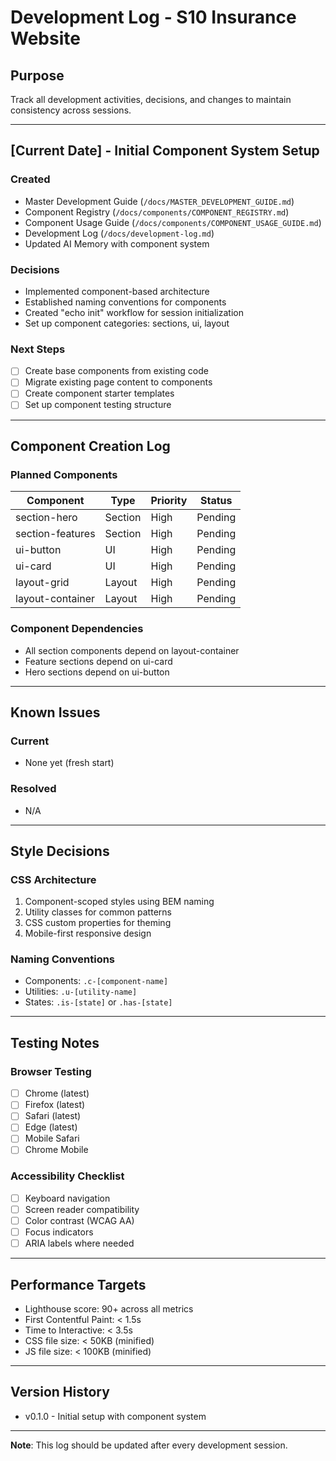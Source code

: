 # Development Log - S10 Insurance Website

## Purpose
Track all development activities, decisions, and changes to maintain consistency across sessions.

---

## [Current Date] - Initial Component System Setup

### Created
- Master Development Guide (`/docs/MASTER_DEVELOPMENT_GUIDE.md`)
- Component Registry (`/docs/components/COMPONENT_REGISTRY.md`)
- Component Usage Guide (`/docs/components/COMPONENT_USAGE_GUIDE.md`)
- Development Log (`/docs/development-log.md`)
- Updated AI Memory with component system

### Decisions
- Implemented component-based architecture
- Established naming conventions for components
- Created "echo init" workflow for session initialization
- Set up component categories: sections, ui, layout

### Next Steps
- [ ] Create base components from existing code
- [ ] Migrate existing page content to components
- [ ] Create component starter templates
- [ ] Set up component testing structure

---

## Component Creation Log

### Planned Components
| Component | Type | Priority | Status |
|-----------|------|----------|--------|
| section-hero | Section | High | Pending |
| section-features | Section | High | Pending |
| ui-button | UI | High | Pending |
| ui-card | UI | High | Pending |
| layout-grid | Layout | High | Pending |
| layout-container | Layout | High | Pending |

### Component Dependencies
- All section components depend on layout-container
- Feature sections depend on ui-card
- Hero sections depend on ui-button

---

## Known Issues

### Current
- None yet (fresh start)

### Resolved
- N/A

---

## Style Decisions

### CSS Architecture
1. Component-scoped styles using BEM naming
2. Utility classes for common patterns
3. CSS custom properties for theming
4. Mobile-first responsive design

### Naming Conventions
- Components: `.c-[component-name]`
- Utilities: `.u-[utility-name]`
- States: `.is-[state]` or `.has-[state]`

---

## Testing Notes

### Browser Testing
- [ ] Chrome (latest)
- [ ] Firefox (latest)
- [ ] Safari (latest)
- [ ] Edge (latest)
- [ ] Mobile Safari
- [ ] Chrome Mobile

### Accessibility Checklist
- [ ] Keyboard navigation
- [ ] Screen reader compatibility
- [ ] Color contrast (WCAG AA)
- [ ] Focus indicators
- [ ] ARIA labels where needed

---

## Performance Targets
- Lighthouse score: 90+ across all metrics
- First Contentful Paint: < 1.5s
- Time to Interactive: < 3.5s
- CSS file size: < 50KB (minified)
- JS file size: < 100KB (minified)

---

## Version History
- v0.1.0 - Initial setup with component system

---

**Note**: This log should be updated after every development session.